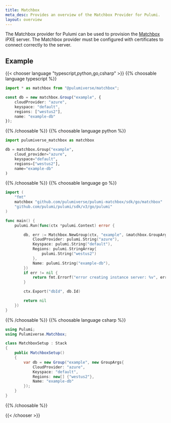 ```yaml
---
title: Matchbox
meta_desc: Provides an overview of the Matchbox Provider for Pulumi.
layout: overview
---
```


The Matchbox provider for Pulumi can be used to provision the [Matchbox](https://matchbox.psdn.io) iPXE server.
The Matchbox provider must be configured with certificates to connect correctly to the server.

## Example

{{< chooser language "typescript,python,go,csharp" >}}
{{% choosable language typescript %}}

```typescript
import * as matchbox from "@pulumiverse/matchbox";

const db = new matchbox.Group("example", {
    cloudProvider: "azure",
    keyspace: "default",
    regions: ["westus2"],
    name: "example-db"
});
```

{{% /choosable %}}
{{% choosable language python %}}

```python
import pulumiverse_matchbox as matchbox

db = matchbox.Group("example",
    cloud_provider="azure",
    keyspace="default",
    regions=["westus2"],
    name="example-db"
)
```

{{% /choosable %}}
{{% choosable language go %}}

```go
import (
	"fmt"
	matchbox "github.com/pulumiverse/pulumi-matchbox/sdk/go/matchbox"
	"github.com/pulumi/pulumi/sdk/v3/go/pulumi"
)

func main() {
	pulumi.Run(func(ctx *pulumi.Context) error {

		db, err := Matchbox.NewGroup(ctx, "example", &matchbox.GroupArgs{
            CloudProvider: pulumi.String("azure"),
            Keyspace: pulumi.String("default"),
            Regions: pulumi.StringArray{
                pulumi.String("westus2")
            },
            Name: pulumi.String("example-db"),
		})
		if err != nil {
			return fmt.Errorf("error creating instance server: %v", err)
		}

		ctx.Export("dbId", db.Id)

		return nil
	})
}
```

{{% /choosable %}}
{{% choosable language csharp %}}

```csharp
using Pulumi;
using Pulumiverse.Matchbox;

class MatchboxSetup : Stack
{
    public MatchboxSetup()
    {
        var db = new Group("example", new GroupArgs{
            CloudProvider: "azure",
            Keyspace: "default",
            Regions: new[] {"westus2"},
            Name: "example-db"
        });
    }
}
```

{{% /choosable %}}

{{< /chooser >}}
